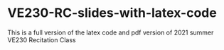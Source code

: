 # VE230-RC-slides-with-latex-code
This is a full version of the latex code and pdf version of 2021 summer VE230  Recitation Class 
